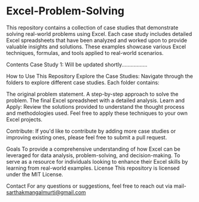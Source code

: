# Excel-Problem-Solving
This repository contains a collection of case studies that demonstrate solving real-world problems using Excel. Each case study includes detailed Excel spreadsheets that have been analyzed and worked upon to provide valuable insights and solutions. These examples showcase various Excel techniques, formulas, and tools applied to real-world scenarios.

Contents
Case Study 1: Will be updated shortly.................

How to Use This Repository
Explore the Case Studies: Navigate through the folders to explore different case studies. Each folder contains:

The original problem statement.
A step-by-step approach to solve the problem.
The final Excel spreadsheet with a detailed analysis.
Learn and Apply: Review the solutions provided to understand the thought process and methodologies used. Feel free to apply these techniques to your own Excel projects.

Contribute: If you'd like to contribute by adding more case studies or improving existing ones, please feel free to submit a pull request.

Goals
To provide a comprehensive understanding of how Excel can be leveraged for data analysis, problem-solving, and decision-making.
To serve as a resource for individuals looking to enhance their Excel skills by learning from real-world examples.
License
This repository is licensed under the MIT License.

Contact
For any questions or suggestions, feel free to reach out via mail- sarthakmangalmurti@gmail.com
